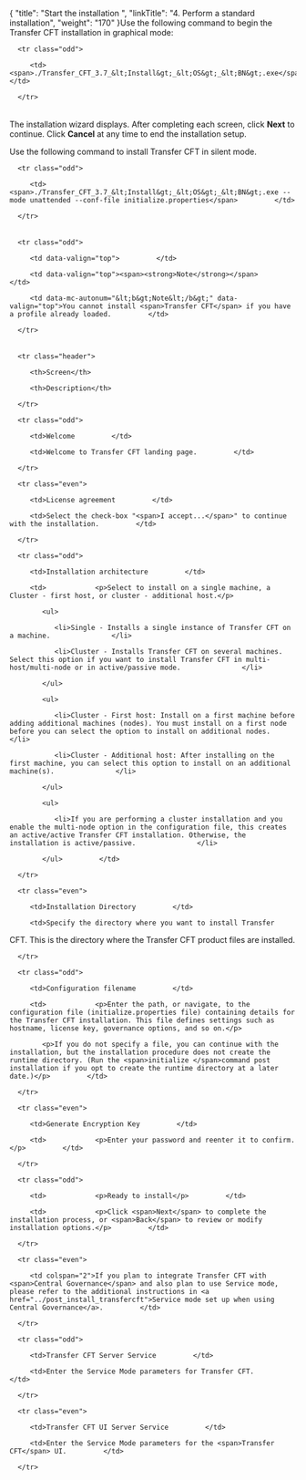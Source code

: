 {
    "title": "Start the installation ",
    "linkTitle": "4. Perform a standard installation",
    "weight": "170"
}Use the following command to begin the Transfer CFT installation in graphical mode:

<table data-cellspacing="0">
   <tbody>
      <tr class="odd">
         <td><span>./Transfer_CFT_3.7_&lt;Install&gt;_&lt;OS&gt;_&lt;BN&gt;.exe</span>         </td>
      </tr>
   </tbody>
</table>

The installation wizard displays. After completing each screen, click **Next** to continue. Click **Cancel** at any time to end the installation setup.

Use the following command to install Transfer CFT in silent mode.

<table data-cellspacing="0">
   <tbody>
      <tr class="odd">
         <td><span>./Transfer_CFT_3.7_&lt;Install&gt;_&lt;OS&gt;_&lt;BN&gt;.exe --mode unattended --conf-file initialize.properties</span>         </td>
      </tr>
   </tbody>
</table>

<table data-cellpadding="0" data-cellspacing="0">
   <tbody>
      <tr class="odd">
         <td data-valign="top">         </td>
         <td data-valign="top"><span><strong>Note</strong></span>         </td>
         <td data-mc-autonum="&lt;b&gt;Note&lt;/b&gt;" data-valign="top">You cannot install <span>Transfer CFT</span> if you have a profile already loaded.         </td>
      </tr>
   </tbody>
</table>

<table data-cellspacing="0">
   <thead>
      <tr class="header">
         <th>Screen</th>
         <th>Description</th>
      </tr>
   </thead>
   <tbody>
      <tr class="odd">
         <td>Welcome         </td>
         <td>Welcome to Transfer CFT landing page.         </td>
      </tr>
      <tr class="even">
         <td>License agreement         </td>
         <td>Select the check-box "<span>I accept...</span>" to continue with the installation.         </td>
      </tr>
      <tr class="odd">
         <td>Installation architecture         </td>
         <td>            <p>Select to install on a single machine, a Cluster - first host, or cluster - additional host.</p>
            <ul>
               <li>Single - Installs a single instance of Transfer CFT on a machine.               </li>
               <li>Cluster - Installs Transfer CFT on several machines. Select this option if you want to install Transfer CFT in multi-host/multi-node or in active/passive mode.               </li>
            </ul>
            <ul>
               <li>Cluster - First host: Install on a first machine before adding additional machines (nodes). You must install on a first node before you can select the option to install on additional nodes.               </li>
               <li>Cluster - Additional host: After installing on the first machine, you can select this option to install on an additional machine(s).               </li>
            </ul>
            <ul>
               <li>If you are performing a cluster installation and you enable the multi-node option in the configuration file, this creates an active/active Transfer CFT installation. Otherwise, the installation is active/passive.               </li>
            </ul>         </td>
      </tr>
      <tr class="even">
         <td>Installation Directory         </td>
         <td>Specify the directory where you want to install Transfer
CFT. This is the directory where the Transfer CFT product files are installed.         </td>
      </tr>
      <tr class="odd">
         <td>Configuration filename         </td>
         <td>            <p>Enter the path, or navigate, to the configuration file (initialize.properties file) containing details for the Transfer CFT installation. This file defines settings such as hostname, license key, governance options, and so on.</p>
            <p>If you do not specify a file, you can continue with the installation, but the installation procedure does not create the runtime directory. (Run the <span>initialize </span>command post installation if you opt to create the runtime directory at a later date.)</p>         </td>
      </tr>
      <tr class="even">
         <td>Generate Encryption Key         </td>
         <td>            <p>Enter your password and reenter it to confirm.</p>         </td>
      </tr>
      <tr class="odd">
         <td>            <p>Ready to install</p>         </td>
         <td>            <p>Click <span>Next</span> to complete the installation process, or <span>Back</span> to review or modify installation options.</p>         </td>
      </tr>
      <tr class="even">
         <td colspan="2">If you plan to integrate Transfer CFT with <span>Central Governance</span> and also plan to use Service mode, please refer to the additional instructions in <a href="../post_install_transfercft">Service mode set up when using Central Governance</a>.         </td>
      </tr>
      <tr class="odd">
         <td>Transfer CFT Server Service         </td>
         <td>Enter the Service Mode parameters for Transfer CFT.         </td>
      </tr>
      <tr class="even">
         <td>Transfer CFT UI Server Service         </td>
         <td>Enter the Service Mode parameters for the <span>Transfer CFT</span> UI.         </td>
      </tr>
   </tbody>
</table>
